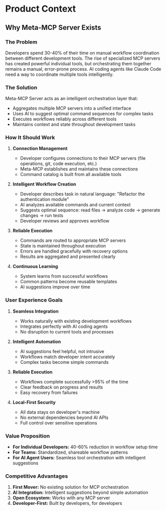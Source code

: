 # Product Context

## Why Meta-MCP Server Exists

### The Problem
Developers spend 30-40% of their time on manual workflow coordination between different development tools. The rise of specialized MCP servers has created powerful individual tools, but orchestrating them together remains a manual, error-prone process. AI coding agents like Claude Code need a way to coordinate multiple tools intelligently.

### The Solution
Meta-MCP Server acts as an intelligent orchestration layer that:
- Aggregates multiple MCP servers into a unified interface
- Uses AI to suggest optimal command sequences for complex tasks
- Executes workflows reliably across different tools
- Maintains context and state throughout development tasks

### How It Should Work

1. **Connection Management**
   - Developer configures connections to their MCP servers (file operations, git, code execution, etc.)
   - Meta-MCP establishes and maintains these connections
   - Command catalog is built from all available tools

2. **Intelligent Workflow Creation**
   - Developer describes task in natural language: "Refactor the authentication module"
   - AI analyzes available commands and current context
   - Suggests optimal sequence: read files → analyze code → generate changes → run tests
   - Developer reviews and approves workflow

3. **Reliable Execution**
   - Commands are routed to appropriate MCP servers
   - State is maintained throughout execution
   - Errors are handled gracefully with recovery options
   - Results are aggregated and presented clearly

4. **Continuous Learning**
   - System learns from successful workflows
   - Common patterns become reusable templates
   - AI suggestions improve over time

### User Experience Goals

1. **Seamless Integration**
   - Works naturally with existing development workflows
   - Integrates perfectly with AI coding agents
   - No disruption to current tools and processes

2. **Intelligent Automation**
   - AI suggestions feel helpful, not intrusive
   - Workflows match developer intent accurately
   - Complex tasks become simple commands

3. **Reliable Execution**
   - Workflows complete successfully >95% of the time
   - Clear feedback on progress and results
   - Easy recovery from failures

4. **Local-First Security**
   - All data stays on developer's machine
   - No external dependencies beyond AI APIs
   - Full control over sensitive operations

### Value Proposition
- **For Individual Developers:** 40-60% reduction in workflow setup time
- **For Teams:** Standardized, shareable workflow patterns
- **For AI Agent Users:** Seamless tool orchestration with intelligent suggestions

### Competitive Advantages
1. **First Mover:** No existing solution for MCP orchestration
2. **AI Integration:** Intelligent suggestions beyond simple automation
3. **Open Ecosystem:** Works with any MCP server
4. **Developer-First:** Built by developers, for developers